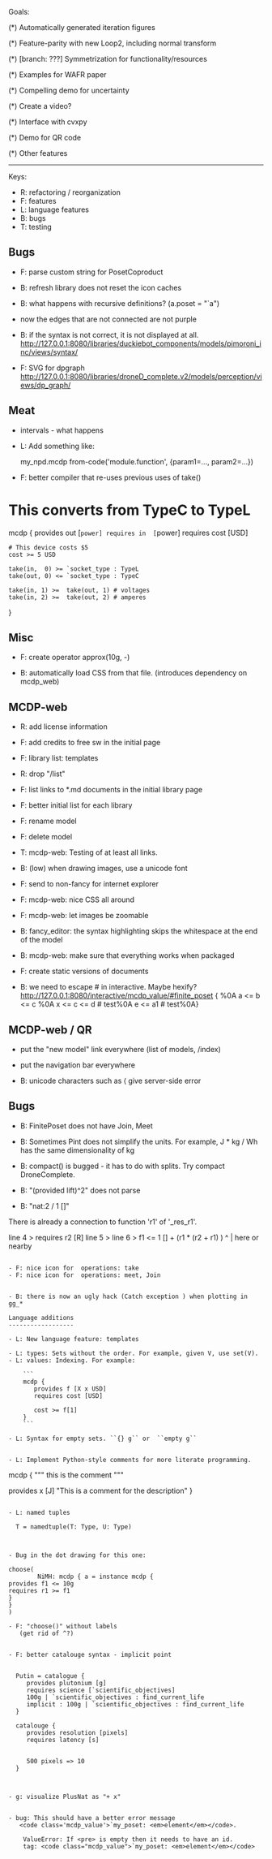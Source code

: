 Goals:

(*) Automatically generated iteration figures

(*) Feature-parity with new Loop2, including normal transform

(*) [branch: ???] Symmetrization for functionality/resources

(*) Examples for WAFR paper

(*) Compelling demo for uncertainty

(*) Create a video?

(*) Interface with cvxpy

(*) Demo for QR code

(*) Other features


--------------------


Keys:

- R: refactoring / reorganization
- F: features
- L: language features
- B: bugs
- T: testing


Bugs
-----
- F: parse custom string for PosetCoproduct
- B: refresh library does not reset the icon caches
- B: what happens with recursive definitions? (a.poset = "`a")

- now the edges that are not connected are not purple

- B: if the syntax is not correct, it is not displayed at all.
  http://127.0.0.1:8080/libraries/duckiebot_components/models/pimoroni_inc/views/syntax/

- F: SVG for dpgraph http://127.0.0.1:8080/libraries/droneD_complete.v2/models/perception/views/dp_graph/




Meat
----


- intervals - what happens 


- L: Add something like:

  my_npd.mcdp
  from-code('module.function', {param1=..., param2=...})


- F: better compiler that re-uses previous uses of take()
# This converts from TypeC to TypeL
mcdp {
    provides out [`power]
    requires in  [`power] 
    requires cost [USD]

    # This device costs $5 
    cost >= 5 USD

    take(in,  0) >= `socket_type : TypeL
    take(out, 0) <= `socket_type : TypeC 
 
    take(in, 1) >=  take(out, 1) # voltages
    take(in, 2) >=  take(out, 2) # amperes
}


Misc
-----

- F: create operator approx(10g, -)

- B: automatically load CSS from that file. (introduces dependency on mcdp_web)
 

MCDP-web
----------

- R: add license information

- F: add credits to free sw in the initial page

- F: library list: templates


- R: drop "/list"


- F: list links to *.md documents in the initial library page
- F: better initial list for each library

- F: rename model

- F: delete model

- T: mcdp-web: Testing of at least all links.


- B: (low) when drawing images, use a unicode font
- F: send to non-fancy for internet explorer

- F: mcdp-web: nice CSS all around

- F: mcdp-web: let images be zoomable

- B: fancy_editor: the syntax highlighting skips the whitespace at the end of the model

- B: mcdp-web: make sure that everything works when packaged

- F: create static versions of documents

- B: we need to escape # in interactive. Maybe hexify?
http://127.0.0.1:8080/interactive/mcdp_value/#finite_poset { %0A    a <= b <= c  %0A    x <= c <= d # test%0A    e <= a1 # test%0A}


MCDP-web / QR
-------------

- put the "new model" link everywhere (list of models, /index)
- put the navigation bar everywhere


- B: unicode characters such as ⟨ give server-side error


Bugs
----

- B: FinitePoset does not have Join, Meet

- B: Sometimes Pint does not simplify the units. For example,
      J * kg / Wh has the same dimensionality of kg

- B: compact() is bugged - it has to do with splits. Try compact DroneComplete.

- B: "(provided lift)^2" does not parse
- B: "nat:2 / 1 []"

There is already a connection to function 'r1' of '_res_r1'.


 line  4 >  requires r2 [R]
 line  5 >
 line  6 >  f1  <= 1 [] + (r1 * (r2 + r1)  )
            ^
            |
            here or nearby
``` 

- F: nice icon for  operations: take
- F: nice icon for  operations: meet, Join


- B: there is now an ugly hack (Catch exception ) when plotting in gg_*

Language additions
------------------

- L: New language feature: templates

- L: types: Sets without the order. For example, given V, use set(V).
- L: values: Indexing. For example:

	```
	mcdp {
	   provides f [X x USD]
	   requires cost [USD]

	   cost >= f[1]
	}
	```

- L: Syntax for empty sets. ``{} g`` or  ``empty g`` 


- L: Implement Python-style comments for more literate programming.

```
mcdp {
   """ this is the comment """

  provides x [J] "This is a comment for the description"
}
```

- L: named tuples

  T = namedtuple(T: Type, U: Type)



- Bug in the dot drawing for this one:

choose(
        NiMH: mcdp { a = instance mcdp {
provides f1 <= 10g
requires r1 >= f1
}
}
)

- F: "choose()" without labels
   (get rid of ^?)


- F: better catalouge syntax - implicit point


  Putin = catalogue {
     provides plutonium [g]
     requires science [`scientific_objectives]
     100g | `scientific_objectives : find_current_life
     implicit : 100g | `scientific_objectives : find_current_life
  }

  catalouge { 
     provides resolution [pixels]
     requires latency [s]


     500 pixels => 10
  }



- g: visualize PlusNat as "+ x"


- bug: This should have a better error message 
   <code class='mcdp_value'>`my_poset: <em>element</em></code>.

    ValueError: If <pre> is empty then it needs to have an id.
    tag: <code class="mcdp_value">`my_poset: <em>element</em></code>








